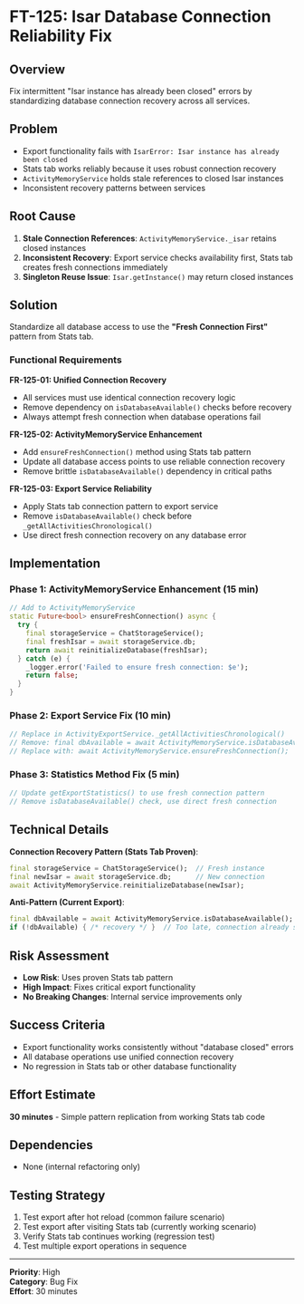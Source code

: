 # FT-125: Isar Database Connection Reliability Fix

## Overview
Fix intermittent "Isar instance has already been closed" errors by standardizing database connection recovery across all services.

## Problem
- Export functionality fails with `IsarError: Isar instance has already been closed`
- Stats tab works reliably because it uses robust connection recovery
- `ActivityMemoryService` holds stale references to closed Isar instances
- Inconsistent recovery patterns between services

## Root Cause
1. **Stale Connection References**: `ActivityMemoryService._isar` retains closed instances
2. **Inconsistent Recovery**: Export service checks availability first, Stats tab creates fresh connections immediately
3. **Singleton Reuse Issue**: `Isar.getInstance()` may return closed instances

## Solution
Standardize all database access to use the **"Fresh Connection First"** pattern from Stats tab.

### Functional Requirements

**FR-125-01: Unified Connection Recovery**
- All services must use identical connection recovery logic
- Remove dependency on `isDatabaseAvailable()` checks before recovery
- Always attempt fresh connection when database operations fail

**FR-125-02: ActivityMemoryService Enhancement**
- Add `ensureFreshConnection()` method using Stats tab pattern
- Update all database access points to use reliable connection recovery
- Remove brittle `isDatabaseAvailable()` dependency in critical paths

**FR-125-03: Export Service Reliability**
- Apply Stats tab connection pattern to export service
- Remove `isDatabaseAvailable()` check before `_getAllActivitiesChronological()`
- Use direct fresh connection recovery on any database error

## Implementation

### Phase 1: ActivityMemoryService Enhancement (15 min)
```dart
// Add to ActivityMemoryService
static Future<bool> ensureFreshConnection() async {
  try {
    final storageService = ChatStorageService();
    final freshIsar = await storageService.db;
    return await reinitializeDatabase(freshIsar);
  } catch (e) {
    _logger.error('Failed to ensure fresh connection: $e');
    return false;
  }
}
```

### Phase 2: Export Service Fix (10 min)
```dart
// Replace in ActivityExportService._getAllActivitiesChronological()
// Remove: final dbAvailable = await ActivityMemoryService.isDatabaseAvailable();
// Replace with: await ActivityMemoryService.ensureFreshConnection();
```

### Phase 3: Statistics Method Fix (5 min)
```dart
// Update getExportStatistics() to use fresh connection pattern
// Remove isDatabaseAvailable() check, use direct fresh connection
```

## Technical Details

**Connection Recovery Pattern (Stats Tab Proven)**:
```dart
final storageService = ChatStorageService();  // Fresh instance
final newIsar = await storageService.db;      // New connection  
await ActivityMemoryService.reinitializeDatabase(newIsar);
```

**Anti-Pattern (Current Export)**:
```dart
final dbAvailable = await ActivityMemoryService.isDatabaseAvailable(); // ❌
if (!dbAvailable) { /* recovery */ }  // Too late, connection already stale
```

## Risk Assessment
- **Low Risk**: Uses proven Stats tab pattern
- **High Impact**: Fixes critical export functionality
- **No Breaking Changes**: Internal service improvements only

## Success Criteria
- Export functionality works consistently without "database closed" errors
- All database operations use unified connection recovery
- No regression in Stats tab or other database functionality

## Effort Estimate
**30 minutes** - Simple pattern replication from working Stats tab code

## Dependencies
- None (internal refactoring only)

## Testing Strategy
1. Test export after hot reload (common failure scenario)
2. Test export after visiting Stats tab (currently working scenario)  
3. Verify Stats tab continues working (regression test)
4. Test multiple export operations in sequence

---
**Priority**: High  
**Category**: Bug Fix  
**Effort**: 30 minutes
